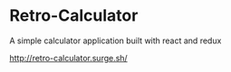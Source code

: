 # Retro-Calculator
A simple calculator application built with react and redux

http://retro-calculator.surge.sh/